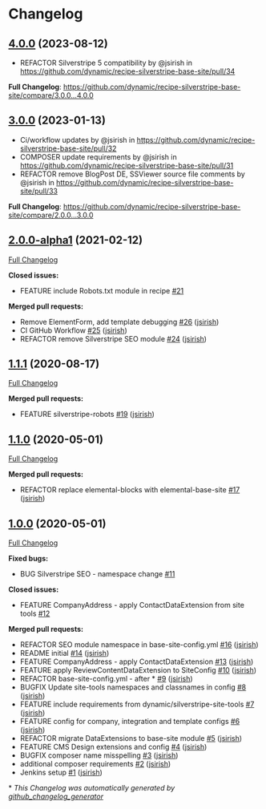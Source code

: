 # Changelog

## [4.0.0](https://github.com/dynamic/recipe-silverstripe-base-site/tree/4.0.0) (2023-08-12)
* REFACTOR Silverstripe 5 compatibility by @jsirish in https://github.com/dynamic/recipe-silverstripe-base-site/pull/34

**Full Changelog**: https://github.com/dynamic/recipe-silverstripe-base-site/compare/3.0.0...4.0.0

## [3.0.0](https://github.com/dynamic/recipe-silverstripe-base-site/tree/3.0.0) (2023-01-13)
* Ci/workflow updates by @jsirish in https://github.com/dynamic/recipe-silverstripe-base-site/pull/32
* COMPOSER update requirements by @jsirish in https://github.com/dynamic/recipe-silverstripe-base-site/pull/31
* REFACTOR remove BlogPost DE, SSViewer source file comments by @jsirish in https://github.com/dynamic/recipe-silverstripe-base-site/pull/33

**Full Changelog**: https://github.com/dynamic/recipe-silverstripe-base-site/compare/2.0.0...3.0.0

## [2.0.0-alpha1](https://github.com/dynamic/recipe-silverstripe-base-site/tree/2.0.0-alpha1) (2021-02-12)

[Full Changelog](https://github.com/dynamic/recipe-silverstripe-base-site/compare/1.1.1...2.0.0-alpha1)

**Closed issues:**

- FEATURE include Robots.txt module in recipe [\#21](https://github.com/dynamic/recipe-silverstripe-base-site/issues/21)

**Merged pull requests:**

- Remove ElementForm, add template debugging [\#26](https://github.com/dynamic/recipe-silverstripe-base-site/pull/26) ([jsirish](https://github.com/jsirish))
- CI GitHub Workflow [\#25](https://github.com/dynamic/recipe-silverstripe-base-site/pull/25) ([jsirish](https://github.com/jsirish))
- REFACTOR remove Silverstripe SEO module [\#24](https://github.com/dynamic/recipe-silverstripe-base-site/pull/24) ([jsirish](https://github.com/jsirish))

## [1.1.1](https://github.com/dynamic/recipe-silverstripe-base-site/tree/1.1.1) (2020-08-17)

[Full Changelog](https://github.com/dynamic/recipe-silverstripe-base-site/compare/1.1.0...1.1.1)

**Merged pull requests:**

- FEATURE silverstripe-robots [\#19](https://github.com/dynamic/recipe-silverstripe-base-site/pull/19) ([jsirish](https://github.com/jsirish))

## [1.1.0](https://github.com/dynamic/recipe-silverstripe-base-site/tree/1.1.0) (2020-05-01)

[Full Changelog](https://github.com/dynamic/recipe-silverstripe-base-site/compare/1.0.0...1.1.0)

**Merged pull requests:**

- REFACTOR replace elemental-blocks with elemental-base-site [\#17](https://github.com/dynamic/recipe-silverstripe-base-site/pull/17) ([jsirish](https://github.com/jsirish))

## [1.0.0](https://github.com/dynamic/recipe-silverstripe-base-site/tree/1.0.0) (2020-05-01)

[Full Changelog](https://github.com/dynamic/recipe-silverstripe-base-site/compare/5ee8104401ec46281f5c940477aad4796d464ac8...1.0.0)

**Fixed bugs:**

- BUG Silverstripe SEO - namespace change [\#11](https://github.com/dynamic/recipe-silverstripe-base-site/issues/11)

**Closed issues:**

- FEATURE CompanyAddress - apply ContactDataExtension from site tools [\#12](https://github.com/dynamic/recipe-silverstripe-base-site/issues/12)

**Merged pull requests:**

- REFACTOR SEO module namespace in base-site-config.yml [\#16](https://github.com/dynamic/recipe-silverstripe-base-site/pull/16) ([jsirish](https://github.com/jsirish))
- README initial [\#14](https://github.com/dynamic/recipe-silverstripe-base-site/pull/14) ([jsirish](https://github.com/jsirish))
- FEATURE CompanyAddress - apply ContactDataExtension [\#13](https://github.com/dynamic/recipe-silverstripe-base-site/pull/13) ([jsirish](https://github.com/jsirish))
- FEATURE apply ReviewContentDataExtension to SiteConfig [\#10](https://github.com/dynamic/recipe-silverstripe-base-site/pull/10) ([jsirish](https://github.com/jsirish))
- REFACTOR base-site-config.yml - after \* [\#9](https://github.com/dynamic/recipe-silverstripe-base-site/pull/9) ([jsirish](https://github.com/jsirish))
- BUGFIX Update site-tools namespaces and classnames in config [\#8](https://github.com/dynamic/recipe-silverstripe-base-site/pull/8) ([jsirish](https://github.com/jsirish))
- FEATURE include requirements from dynamic/silverstripe-site-tools [\#7](https://github.com/dynamic/recipe-silverstripe-base-site/pull/7) ([jsirish](https://github.com/jsirish))
- FEATURE config for company, integration and template configs [\#6](https://github.com/dynamic/recipe-silverstripe-base-site/pull/6) ([jsirish](https://github.com/jsirish))
- REFACTOR migrate DataExtensions to base-site module [\#5](https://github.com/dynamic/recipe-silverstripe-base-site/pull/5) ([jsirish](https://github.com/jsirish))
- FEATURE CMS Design extensions and config [\#4](https://github.com/dynamic/recipe-silverstripe-base-site/pull/4) ([jsirish](https://github.com/jsirish))
- BUGFIX composer name misspelling [\#3](https://github.com/dynamic/recipe-silverstripe-base-site/pull/3) ([jsirish](https://github.com/jsirish))
- additional composer requirements [\#2](https://github.com/dynamic/recipe-silverstripe-base-site/pull/2) ([jsirish](https://github.com/jsirish))
- Jenkins setup [\#1](https://github.com/dynamic/recipe-silverstripe-base-site/pull/1) ([jsirish](https://github.com/jsirish))



\* *This Changelog was automatically generated by [github_changelog_generator](https://github.com/github-changelog-generator/github-changelog-generator)*
